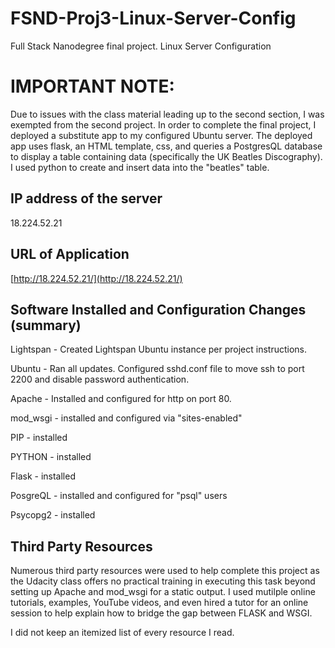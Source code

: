 # FSND-Proj3-Linux-Server-Config
Full Stack Nanodegree final project. Linux Server Configuration

# IMPORTANT NOTE:

Due to issues with the class material leading up to the second section, I was exempted from the second project.
In order to complete the final project, I deployed a substitute app to my configured Ubuntu server.
The deployed app uses flask, an HTML template, css, and queries a PostgresQL database to display a table containing data (specifically the UK Beatles Discography). I used python to create and insert data into the "beatles" table.


## IP address of the server

18.224.52.21

## URL of Application

[http://18.224.52.21/](http://18.224.52.21/)


## Software Installed and Configuration Changes (summary)
Lightspan - Created Lightspan Ubuntu instance per project instructions.

Ubuntu - Ran all updates. Configured sshd.conf file to move ssh to port 2200 and disable password authentication. 

Apache - Installed and configured for http on port 80. 

mod_wsgi - installed and configured via "sites-enabled"

PIP - installed

PYTHON - installed

Flask - installed

PosgreQL - installed and configured for "psql" users

Psycopg2 - installed




## Third Party Resources
Numerous third party resources were used to help complete this project as the Udacity class offers no practical training in executing this task beyond setting up Apache and mod_wsgi for a static output.
I used mutilple online tutorials, examples, YouTube videos, and even hired a tutor for an online session to help explain how to bridge the gap between FLASK and WSGI.


I did not keep an itemized list of every resource I read.


      


